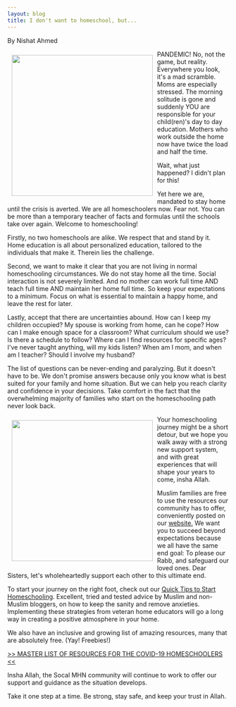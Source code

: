 ```yaml
---
layout: blog
title: I don't want to homeschool, but...
---
```

By Nishat Ahmed

<img align="left" style="margin: 10px" src="https://user-images.githubusercontent.com/7043355/77243420-0c76d600-6bc7-11ea-86b2-8823fe40a90e.png" width="320px" />

PANDEMIC! No, not the game, but reality. Everywhere you look, it's a mad scramble. Moms are especially stressed. The morning solitude is gone and suddenly YOU are responsible for your child(ren)'s day to day education. Mothers who work outside the home now have twice the load and half the time.

Wait, what just happened? I didn't plan for this!

Yet here we are, mandated to stay home until the crisis is averted. We are all homeschoolers now. Fear not. You can be more than a temporary teacher of facts and formulas until the schools take over again. Welcome to homeschooling!

Firstly, no two homeschools are alike. We respect that and stand by it. Home education is all about personalized education, tailored to the individuals that make it. Therein lies the challenge.

Second, we want to make it clear that you are not living in normal homeschooling circumstances. We do not stay home all the time. Social interaction is not severely limited. And no mother can work full time AND teach full time AND maintain her home full time. So keep your expectations to a minimum. Focus on what is essential to maintain a happy home, and leave the rest for later. 

Lastly, accept that there are uncertainties abound. How can I keep my children occupied? My spouse is working from home, can he cope? How can I make enough space for a classroom? What curriculum should we use? Is there a schedule to follow? Where can I find resources for specific ages? I've never taught anything, will my kids listen? When am I mom, and when am I teacher? Should I involve my husband?

The list of questions can be never-ending and paralyzing. But it doesn't have to be. We don't promise answers because only you know what is best suited for your family and home situation. But we can help you reach clarity and confidence in your decisions. Take comfort in the fact that the overwhelming majority of families who start on the homeschooling path never look back.

<div>
<img align="left" style="margin: 10px" src="https://user-images.githubusercontent.com/7043355/77243417-054fc800-6bc7-11ea-9bae-70c0e07ee6e9.png" width="320px" />
Your homeschooling journey might be a short detour, but we hope you walk away with a strong new support system, and with great experiences that will shape your years to come, insha Allah.

Muslim families are free to use the resources our community has to offer, conveniently posted on our [website.](www.muslimhomeschoolnetwork.com)  We want you to succeed beyond expectations because we all have the same end goal: To please our Rabb, and safeguard our loved ones. Dear Sisters, let's wholeheartedly support each other to this ultimate end.

To start your journey on the right foot, check out our [Quick Tips to Start Homeschooling](http://www.muslimhomeschoolnetwork.com/blog/2020/03/21/5-quick-tips/). Excellent, tried and tested advice by Muslim and non-Muslim bloggers, on how to keep the sanity and remove anxieties. Implementing these strategies from veteran home educators will go a long way in creating a positive atmosphere in your home.

We also have an inclusive and growing list of amazing resources, many that are absolutely free. (Yay! Freebies!) 

</div>

[>> MASTER LIST OF RESOURCES FOR THE COVID-19 HOMESCHOOLERS <<](https://docs.google.com/spreadsheets/d/1Ev0eVZNSiAAQY5CeitQ-LbEu1Esn7ahgchPBIg_to_M/edit#gid=0)

Insha Allah, the Socal MHN community will continue to work to offer our support and guidance as the situation develops.

Take it one step at a time. Be strong, stay safe, and keep your trust in Allah.
